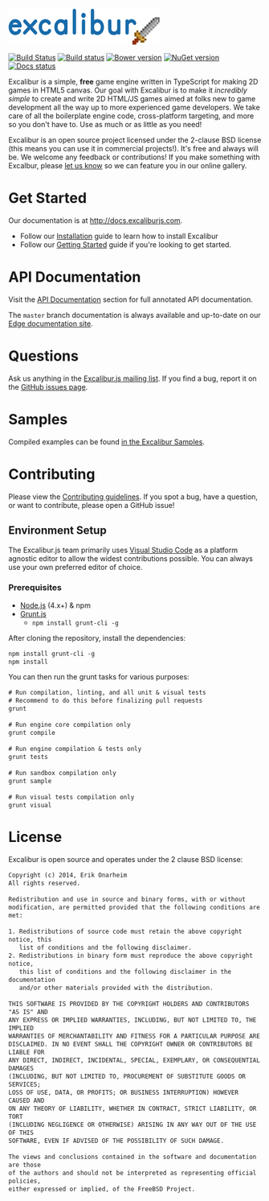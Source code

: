 ![Logo](/assets/logo.png?raw=true)

[![Build Status](https://travis-ci.org/excaliburjs/Excalibur.png?branch=master)](https://travis-ci.org/excaliburjs/Excalibur)
[![Build status](https://ci.appveyor.com/api/projects/status/9i7s7dokx0uygu34?svg=true)](https://ci.appveyor.com/project/eonarheim/excalibur)
[![Bower version](https://badge.fury.io/bo/excalibur.png)](http://badge.fury.io/bo/excalibur)
[![NuGet version](https://badge.fury.io/nu/Excalibur.png)](http://badge.fury.io/nu/Excalibur)
[![Docs status](https://readthedocs.org/projects/excaliburjs/badge/?version=latest)](http://excaliburjs.readthedocs.org/en/latest/?badge=latest)

Excalibur is a simple, **free** game engine written in TypeScript for making 2D games in HTML5 canvas. Our goal with Excalibur is to make it *incredibly simple* to create and write 2D HTML/JS games aimed at folks new to game development all the way up to more experienced game developers. We take care of all the boilerplate engine code, cross-platform targeting, and more so you don't have to. Use as much or as little as you need!

Excalibur is an open source project licensed under the 2-clause BSD license (this means you can use it in commercial projects!). It's free and always will be. We welcome any feedback or contributions! If you make something with Excalbur, please [let us know](https://groups.google.com/forum/#!forum/excaliburjs) so we can feature you in our online gallery.

# Get Started

Our documentation is at http://docs.excaliburjs.com.

- Follow our [Installation](http://docs.excaliburjs.com/en/latest/installation.html) guide to learn how to install Excalibur
- Follow our [Getting Started](http://docs.excaliburjs.com/en/latest/quickstart.html) guide if you're looking to get started.

# API Documentation

Visit the [API Documentation](http://excaliburjs.com/docs) section for full annotated API documentation.

The `master` branch documentation is always available and up-to-date on our [Edge documentation site](http://excaliburjs.com/docs/api/edge).

# Questions

Ask us anything in the [Excalibur.js mailing list](https://groups.google.com/forum/#!forum/excaliburjs). If you find a bug, report it on the [GitHub issues page](https://github.com/excaliburjs/Excalibur/issues).

# Samples

Compiled examples can be found [in the Excalibur Samples](http://excaliburjs.com/samples/).

# Contributing

Please view the [Contributing guidelines](CONTRIBUTING.md). If you spot a bug, have a question, or want to contribute, please open a GitHub issue!

## Environment Setup

The Excalibur.js team primarily uses [Visual Studio Code](http://code.visualstudio.com) as a platform agnostic editor to
allow the widest contributions possible. You can always use your own preferred editor of choice.

### Prerequisites

- [Node.js](https://nodejs.org/) (4.x+) & npm
- [Grunt.js](http://gruntjs.com/)
  - `npm install grunt-cli -g`

After cloning the repository, install the dependencies:

    npm install grunt-cli -g
    npm install

You can then run the grunt tasks for various purposes:

    # Run compilation, linting, and all unit & visual tests
    # Recommend to do this before finalizing pull requests
    grunt

    # Run engine core compilation only
    grunt compile

    # Run engine compilation & tests only
    grunt tests    

    # Run sandbox compilation only
    grunt sample

    # Run visual tests compilation only
    grunt visual

# License

Excalibur is open source and operates under the 2 clause BSD license:

	Copyright (c) 2014, Erik Onarheim
	All rights reserved.
	
	Redistribution and use in source and binary forms, with or without
	modification, are permitted provided that the following conditions are met: 
	
	1. Redistributions of source code must retain the above copyright notice, this
	   list of conditions and the following disclaimer. 
	2. Redistributions in binary form must reproduce the above copyright notice,
	   this list of conditions and the following disclaimer in the documentation
	   and/or other materials provided with the distribution. 
	
	THIS SOFTWARE IS PROVIDED BY THE COPYRIGHT HOLDERS AND CONTRIBUTORS "AS IS" AND
	ANY EXPRESS OR IMPLIED WARRANTIES, INCLUDING, BUT NOT LIMITED TO, THE IMPLIED
	WARRANTIES OF MERCHANTABILITY AND FITNESS FOR A PARTICULAR PURPOSE ARE
	DISCLAIMED. IN NO EVENT SHALL THE COPYRIGHT OWNER OR CONTRIBUTORS BE LIABLE FOR
	ANY DIRECT, INDIRECT, INCIDENTAL, SPECIAL, EXEMPLARY, OR CONSEQUENTIAL DAMAGES
	(INCLUDING, BUT NOT LIMITED TO, PROCUREMENT OF SUBSTITUTE GOODS OR SERVICES;
	LOSS OF USE, DATA, OR PROFITS; OR BUSINESS INTERRUPTION) HOWEVER CAUSED AND
	ON ANY THEORY OF LIABILITY, WHETHER IN CONTRACT, STRICT LIABILITY, OR TORT
	(INCLUDING NEGLIGENCE OR OTHERWISE) ARISING IN ANY WAY OUT OF THE USE OF THIS
	SOFTWARE, EVEN IF ADVISED OF THE POSSIBILITY OF SUCH DAMAGE.
	
	The views and conclusions contained in the software and documentation are those
	of the authors and should not be interpreted as representing official policies, 
	either expressed or implied, of the FreeBSD Project.
